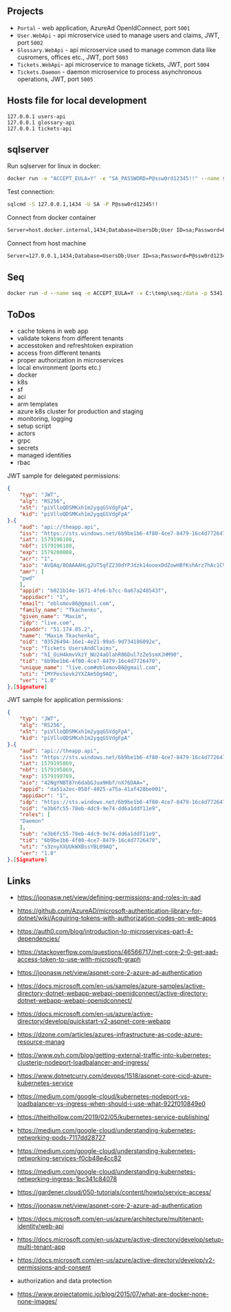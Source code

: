 ## Projects
- `Portal` - web application, AzureAd OpenIdConnect, port `5001`
- `User.WebApi` - api microservice used to manage users and claims, JWT, port `5002`
- `Glossary.WebApi` - api microservice used to manage common data like cusromers, offices etc., JWT, port `5003`
- `Tickets.WebApi`- api microservice to manage tickets, JWT, port `5004`
- `Tickets.Daemon` - daemon microservice to process asynchronous operations, JWT, port `5005`

## Hosts file for local development
```
127.0.0.1 users-api
127.0.0.1 glossary-api
127.0.0.1 tickets-api
```

## sqlserver
Run sqlserver for linux in docker:
```bat
docker run -e "ACCEPT_EULA=Y" -e "SA_PASSWORD=P@ssw0rd12345!!" --name sqlserver -p 1434:1433 -d -v C:\temp\sqlserver-docker\data:/var/opt/mssql/data -v C:\temp\sqlserver-docker\log:/var/opt/mssql/log -v C:\temp\sqlserver-docker\secrets:/var/opt/mssql/secrets mcr.microsoft.com/mssql/server:2019-latest
```
Test connection:
```bat
sqlcmd -S 127.0.0.1,1434 -U SA -P P@ssw0rd12345!!
```
Connect from docker container
```bat
Server=host.docker.internal,1434;Database=UsersDb;User ID=sa;Password=P@ssw0rd12345!!
```
Connect from host machine
```bat
Server=127.0.0.1,1434;Database=UsersDb;User ID=sa;Password=P@ssw0rd12345!!
```

## Seq

```bat
docker run -d --name seq -e ACCEPT_EULA=Y -v C:\temp\seq:/data -p 5341:80 datalust/seq:latest
```

## ToDos
- cache tokens in web app
- validate tokens from different tenants
- accesstoken and refreshtoken expiration
- access from  different tenants
- proper authorization in microservices
- local environment (ports etc.)
- docker
- k8s
- sf
- aci
- arm templates
- azure k8s cluster for production and staging
- monitoring, logging
- setup script
- actors
- grpc
- secrets
- managed identities
- rbac

JWT sample for delegated permissions:
```json
{
    "typ": "JWT",
    "alg": "RS256",
    "x5t": "piVlloQDSMKxh1m2ygqGSVdgFpA",
    "kid": "piVlloQDSMKxh1m2ygqGSVdgFpA"
}.{
    "aud": "api://theapp.api",
    "iss": "https://sts.windows.net/6b9be1b6-4f80-4ce7-8479-16c4d7726470/",
    "iat": 1579196108,
    "nbf": 1579196108,
    "exp": 1579200008,
    "acr": "1",
    "aio": "AVQAq/8OAAAAHLg2UT5qfZ230dYPJdzk14ooexDdZowHBfKshArz7hAc1CVrWZQ1VzjPmk1eT6Os1+wC7zGXf32LiPCWKJ+as63NbWZ9CoqCneXhNWbcRtY=",
    "amr": [
    "pwd"
    ],
    "appid": "b021b14e-1671-4fe6-b7cc-0a67a248543f",
    "appidacr": "1",
    "email": "oblomov86@gmail.com",
    "family_name": "Tkachenko",
    "given_name": "Maxim",
    "idp": "live.com",
    "ipaddr": "51.174.85.2",
    "name": "Maxim Tkachenko",
    "oid": "03526494-16e1-4e21-99a5-9d734186092e",
    "scp": "Tickets UsersAndClaims",
    "sub": "hI_OiH4kmvVkzY_NU24aOlahR06Dul7zZe5smXJHM90",
    "tid": "6b9be1b6-4f80-4ce7-8479-16c4d7726470",
    "unique_name": "live.com#oblomov86@gmail.com",
    "uti": "IMYPesSovk2YXZAm5Og9AQ",
    "ver": "1.0"
}.[Signature]
```

JWT sample for application permissions:
```json
{
    "typ": "JWT",
    "alg": "RS256",
    "x5t": "piVlloQDSMKxh1m2ygqGSVdgFpA",
    "kid": "piVlloQDSMKxh1m2ygqGSVdgFpA"
}.{
    "aud": "api://theapp.api",
    "iss": "https://sts.windows.net/6b9be1b6-4f80-4ce7-8479-16c4d7726470/",
    "iat": 1579195869,
    "nbf": 1579195869,
    "exp": 1579199769,
    "aio": "42NgYNBT87n6dabGJua9Hbf/nX76DAA=",
    "appid": "da51a2ec-058f-4025-a75a-41af428be001",
    "appidacr": "1",
    "idp": "https://sts.windows.net/6b9be1b6-4f80-4ce7-8479-16c4d7726470/",
    "oid": "e3b6fc55-78eb-4dc9-9e74-dd6a1ddf11e9",
    "roles": [
    "Daemon"
    ],
    "sub": "e3b6fc55-78eb-4dc9-9e74-dd6a1ddf11e9",
    "tid": "6b9be1b6-4f80-4ce7-8479-16c4d7726470",
    "uti": "s3znyXXUUkWXBssYBL09AQ",
    "ver": "1.0"
}.[Signature]
```

## Links

- https://joonasw.net/view/defining-permissions-and-roles-in-aad
- https://github.com/AzureAD/microsoft-authentication-library-for-dotnet/wiki/Acquiring-tokens-with-authorization-codes-on-web-apps
- https://auth0.com/blog/introduction-to-microservices-part-4-dependencies/
- https://stackoverflow.com/questions/46566717/net-core-2-0-get-aad-access-token-to-use-with-microsoft-graph
- https://joonasw.net/view/aspnet-core-2-azure-ad-authentication
- https://docs.microsoft.com/en-us/samples/azure-samples/active-directory-dotnet-webapp-webapi-openidconnect/active-directory-dotnet-webapp-webapi-openidconnect/
- https://docs.microsoft.com/en-us/azure/active-directory/develop/quickstart-v2-aspnet-core-webapp
- https://dzone.com/articles/azures-infrastructure-as-code-azure-resource-manag
- https://www.ovh.com/blog/getting-external-traffic-into-kubernetes-clusterip-nodeport-loadbalancer-and-ingress/
- https://www.dotnetcurry.com/devops/1518/aspnet-core-cicd-azure-kubernetes-service
- https://medium.com/google-cloud/kubernetes-nodeport-vs-loadbalancer-vs-ingress-when-should-i-use-what-922f010849e0
- https://theithollow.com/2019/02/05/kubernetes-service-publishing/

- https://medium.com/google-cloud/understanding-kubernetes-networking-pods-7117dd28727
- https://medium.com/google-cloud/understanding-kubernetes-networking-services-f0cb48e4cc82
- https://medium.com/google-cloud/understanding-kubernetes-networking-ingress-1bc341c84078

- https://gardener.cloud/050-tutorials/content/howto/service-access/

- https://joonasw.net/view/aspnet-core-2-azure-ad-authentication
- https://docs.microsoft.com/en-us/azure/architecture/multitenant-identity/web-api
- https://docs.microsoft.com/en-us/azure/active-directory/develop/setup-multi-tenant-app
- https://docs.microsoft.com/en-us/azure/active-directory/develop/v2-permissions-and-consent
- authorization and data protection
- https://www.projectatomic.io/blog/2015/07/what-are-docker-none-none-images/
